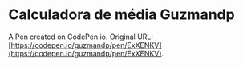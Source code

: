# Calculadora de média Guzmandp

A Pen created on CodePen.io. Original URL: [https://codepen.io/guzmandp/pen/ExXENKV](https://codepen.io/guzmandp/pen/ExXENKV).


